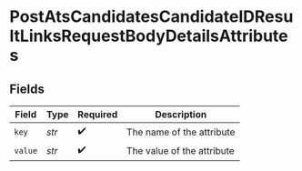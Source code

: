 # PostAtsCandidatesCandidateIDResultLinksRequestBodyDetailsAttributes


## Fields

| Field                      | Type                       | Required                   | Description                |
| -------------------------- | -------------------------- | -------------------------- | -------------------------- |
| `key`                      | *str*                      | :heavy_check_mark:         | The name of the attribute  |
| `value`                    | *str*                      | :heavy_check_mark:         | The value of the attribute |
